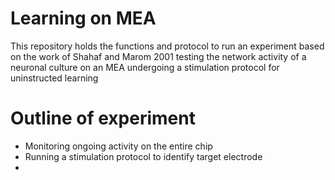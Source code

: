 # Learning on MEA
This repository holds the functions and protocol to run an experiment based on the work of Shahaf and Marom 2001 testing the network activity of a neuronal culture on an MEA undergoing a stimulation protocol for uninstructed learning 

# Outline of experiment
- Monitoring ongoing activity on the entire chip
- Running a stimulation protocol to identify target electrode
- 


